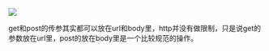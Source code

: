 ![](https://tva1.sinaimg.cn/large/007S8ZIlgy1gel4az9ub5j31790u0aj5.jpg)

get和post的传参其实都可以放在url和body里，http并没有做限制，只是说get的参数放在url里，post的放在body里是一个比较规范的操作。